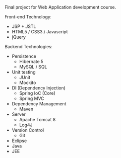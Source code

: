 Final project for Web Application development course.

Front-end Technology:
- JSP + JSTL
- HTML5 / CSS3 / Javascript
- jQuery

Backend Technologies:
- Persistence
	- Hibernate 5
	- MySQL / SQL
- Unit testing
	- JUnit
	- Mockito
- DI (Dependency Injection)
	- Spring IoC (Core)
	- Spring MVC
- Dependency Management
	- Maven
- Server
	- Apache Tomcat 8
	- Log4J
- Version Control
	- Git
- Eclipse
- Java
- JEE